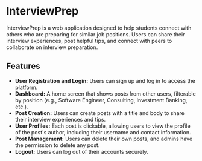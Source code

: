 # InterviewPrep

InterviewPrep is a web application designed to help students connect with others who are preparing for similar job positions. Users can share their interview experiences, post helpful tips, and connect with peers to collaborate on interview preparation.

## Features

- **User Registration and Login:** Users can sign up and log in to access the platform.
- **Dashboard:** A home screen that shows posts from other users, filterable by position (e.g., Software Engineer, Consulting, Investment Banking, etc.).
- **Post Creation:** Users can create posts with a title and body to share their interview experiences and tips.
- **User Profiles:** Each post is clickable, allowing users to view the profile of the post's author, including their username and contact information.
- **Post Management:** Users can delete their own posts, and admins have the permission to delete any post.
- **Logout:** Users can log out of their accounts securely.


